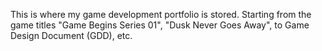 This is where my game development portfolio is stored. Starting from the game titles "Game Begins Series 01", "Dusk Never Goes Away", to Game Design Document (GDD), etc.
